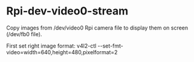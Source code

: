 # Rpi-dev-video0-stream
Copy images from /dev/video0 Rpi camera file to display them on screen (/dev/fb0 file).


First set right image format:
v4l2-ctl --set-fmt-video=width=640,height=480,pixelformat=2
